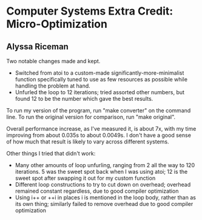 # Computer Systems Extra Credit: Micro-Optimization

## Alyssa Riceman

Two notable changes made and kept.

* Switched from atoi to a custom-made significantly-more-minimalist function specifically tuned to use as few resources as possible while handling the problem at hand.
* Unfurled the loop to 12 iterations; tried assorted other numbers, but found 12 to be the number which gave the best results.

To run my version of the program, run "make converter" on the command line. To run the original version for comparison, run "make original".

Overall performance increase, as I've measured it, is about 7x, with my time improving from about 0.035s to about 0.0049s. I don't have a good sense of how much that result is likely to vary across different systems.

Other things I tried that didn't work:

* Many other amounts of loop unfurling, ranging from 2 all the way to 120 iterations. 5 was the sweet spot back when I was using atoi; 12 is the sweet spot after swapping it out for my custom function
* Different loop constructions to try to cut down on overhead; overhead remained constant regardless, due to good compiler optimization
* Using i++ or ++i in places i is mentioned in the loop body, rather than as its own thing; similarly failed to remove overhead due to good compiler optimization
